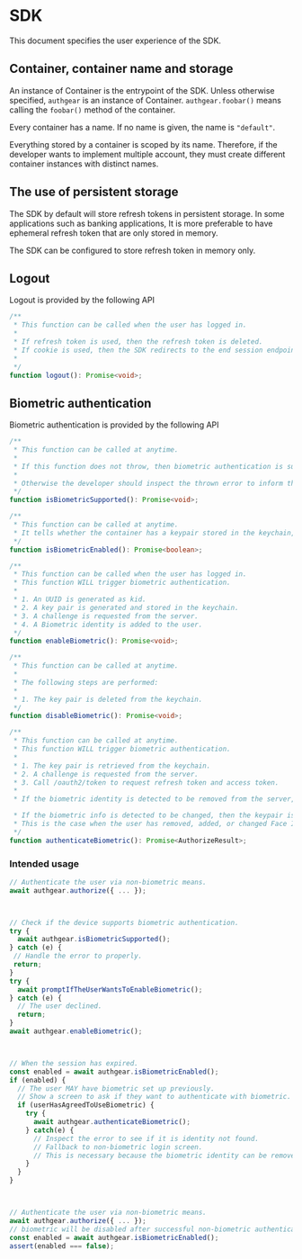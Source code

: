 # SDK

This document specifies the user experience of the SDK.

## Container, container name and storage

An instance of Container is the entrypoint of the SDK.
Unless otherwise specified, `authgear` is an instance of Container.
`authgear.foobar()` means calling the `foobar()` method of the container.

Every container has a name.
If no name is given, the name is `"default"`.

Everything stored by a container is scoped by its name.
Therefore, if the developer wants to implement multiple account,
they must create different container instances with distinct names.

## The use of persistent storage

The SDK by default will store refresh tokens in persistent storage.
In some applications such as banking applications,
It is more preferable to have ephemeral refresh token that are only stored in memory.

The SDK can be configured to store refresh token in memory only.

## Logout

Logout is provided by the following API

```typescript
/**
 * This function can be called when the user has logged in.
 *
 * If refresh token is used, then the refresh token is deleted.
 * If cookie is used, then the SDK redirects to the end session endpoint.
 *
 */
function logout(): Promise<void>;
```

## Biometric authentication

Biometric authentication is provided by the following API

```typescript
/**
 * This function can be called at anytime.
 *
 * If this function does not throw, then biometric authentication is supported on the current device.
 *
 * Otherwise the developer should inspect the thrown error to inform the user what is missing to enable biometric authentication.
 */
function isBiometricSupported(): Promise<void>;

/**
 * This function can be called at anytime.
 * It tells whether the container has a keypair stored in the keychain, thus biometric authentication is possible.
 */
function isBiometricEnabled(): Promise<boolean>;

/**
 * This function can be called when the user has logged in.
 * This function WILL trigger biometric authentication.
 *
 * 1. An UUID is generated as kid.
 * 2. A key pair is generated and stored in the keychain.
 * 3. A challenge is requested from the server.
 * 4. A Biometric identity is added to the user.
 */
function enableBiometric(): Promise<void>;

/**
 * This function can be called at anytime.
 *
 * The following steps are performed:
 *
 * 1. The key pair is deleted from the keychain.
 */
function disableBiometric(): Promise<void>;

/**
 * This function can be called at anytime.
 * This function WILL trigger biometric authentication.
 *
 * 1. The key pair is retrieved from the keychain.
 * 2. A challenge is requested from the server.
 * 3. Call /oauth2/token to request refresh token and access token.
 *
 * If the biometric identity is detected to be removed from the server, the keypair is removed.

 * If the biometric info is detected to be changed, then the keypair is forgotten.
 * This is the case when the user has removed, added, or changed Face ID / Touch ID on iOS.
 */
function authenticateBiometric(): Promise<AuthorizeResult>;
```

### Intended usage

```typescript
// Authenticate the user via non-biometric means.
await authgear.authorize({ ... });



// Check if the device supports biometric authentication.
try {
  await authgear.isBiometricSupported();
} catch (e) {
 // Handle the error to properly.
 return;
}
try {
  await promptIfTheUserWantsToEnableBiometric();
} catch (e) {
  // The user declined.
  return;
}
await authgear.enableBiometric();



// When the session has expired.
const enabled = await authgear.isBiometricEnabled();
if (enabled) {
  // The user MAY have biometric set up previously.
  // Show a screen to ask if they want to authenticate with biometric.
  if (userHasAgreedToUseBiometric) {
    try {
      await authgear.authenticateBiometric();
    } catch(e) {
      // Inspect the error to see if it is identity not found.
      // Fallback to non-biometric login screen.
      // This is necessary because the biometric identity can be removed from the settings page.
    }
  }
}



// Authenticate the user via non-biometric means.
await authgear.authorize({ ... });
// biometric will be disabled after successful non-biometric authentication.
const enabled = await authgear.isBiometricEnabled();
assert(enabled === false);
```
